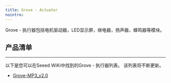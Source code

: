 ```yaml
---
title: Grove - Actuator
nointro:
---
```


Grove - 执行器包括电机驱动器，LED显示屏，继电器，扬声器，蜂鸣器等模块。

## 产品清单
---
以下是您可以在Seeed WiKi中找到的Grove - 执行器列表。 该列表将不断更新。



* [Grove-MP3_v2.0](http://seeed.wiki/Grove-MP3_v2.0)